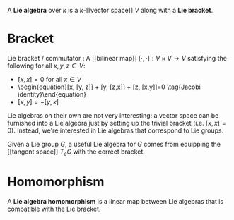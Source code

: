 A **Lie algebra** over $k$ is a $k$-[[vector space]] $V$ along with a **Lie bracket**.

# Bracket

Lie bracket / commutator
: A [[bilinear map]] $[\cdot,\cdot]: V \times V \to V$ satisfying the following for all $x, y, z \in V$:

* $[x, x] = 0$ for all $x \in V$
* \begin{equation}[x, [y, z]] + [y, [z,x]] + [z, [x,y]]=0 \tag{Jacobi identity}\end{equation}
* $[x,y] = -[y,x]$


Lie algebras on their own are not very interesting: a vector space can be furnished into a Lie algebra just by setting up the trivial bracket (i.e. $[x,x] = 0$). Instead, we're interested in Lie algebras that correspond to Lie groups.

Given a Lie group $G$, a useful Lie algebra for $G$ comes from equipping the [[tangent space]] $T_e G$ with the correct bracket.

# Homomorphism

A **Lie algebra homomorphism** is a linear map between Lie algebras that is compatible with the Lie bracket.

